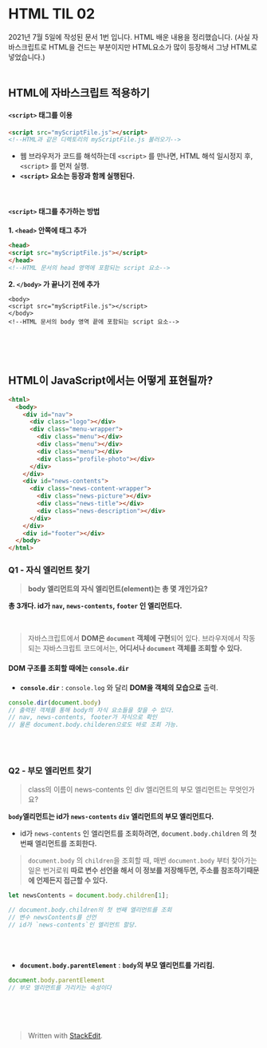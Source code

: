 ﻿# HTML TIL 02

2021년 7월 5일에 작성된 문서 1번 입니다.
HTML 배운 내용을 정리했습니다.
(사실 자바스크립트로 HTML을 건드는 부분이지만 HTML요소가 많이 등장해서 그냥 HTML로 넣었습니다.)
<br><br>
## HTML에 자바스크립트 적용하기

#### `<script>` 태그를 이용

```html
<script src="myScriptFile.js"></script>
<!--HTML과 같은 디렉토리의 myScriptFile.js 불러오기-->
```

* 웹 브라우저가 코드를 해석하는데 `<script>` 를 만나면, HTML 해석 일시정지 후, `<script>` 를 먼저 실행. 
* **`<script>` 요소는 등장과 함께 실행된다.**

<br>

#### `<script>` 태그를 추가하는 방법
**1. `<head>` 안쪽에 태그 추가**
```html
<head>
<script src="myScriptFile.js"></script>
</head>
<!--HTML 문서의 head 영역에 포함되는 script 요소-->
```
**2.  `</body>` 가 끝나기 전에 추가** 
```
<body>
<script src="myScriptFile.js"></script>
</body>
<!--HTML 문서의 body 영역 끝에 포함되는 script 요소-->
```

<br><br><br>

## HTML이 JavaScript에서는 어떻게 표현될까?

```html
<html>
  <body>
    <div id="nav">
      <div class="logo"></div>
      <div class="menu-wrapper">
        <div class="menu"></div>
        <div class="menu"></div>
        <div class="menu"></div>
        <div class="profile-photo"></div>
      </div>
    </div>
    <div id="news-contents">
      <div class="news-content-wrapper">
        <div class="news-picture"></div>
        <div class="news-title"></div>
        <div class="news-description"></div>
      </div>
    </div>
    <div id="footer"></div>
  </body>
</html>
```
### Q1 - 자식 엘리먼트 찾기
> **body 엘리먼트의 자식 엘리먼트(element)는 총 몇 개인가요?**

**총 3개다. id가 `nav`, `news-contents`, `footer` 인 엘리먼트다.**

<br>

>자바스크립트에서 **DOM은 `document` 객체에 구현**되어 있다. 
브라우저에서 작동되는 자바스크립트 코드에서는, **어디서나 `document` 객체를 조회할 수 있다.** 

#### DOM 구조를 조회할 때에는 `console.dir` 

* **`console.dir`** : `console.log` 와 달리 **DOM을 객체의 모습으로** 출력. 

```javascript
console.dir(document.body)
// 출력된 객체를 통해 body의 자식 요소들을 찾을 수 있다.
// nav, news-contents, footer가 자식으로 확인
// 물론 document.body.childeren으로도 바로 조회 가능.
```
<br><br>
### Q2 - 부모 엘리먼트 찾기

> class의 이름이 news-contents 인 div 엘리먼트의 부모 엘리먼트는 무엇인가요?

**`body`엘리먼트는 id가 `news-contents` `div` 엘리먼트의 부모 엘리먼트다.** 


* id가 `news-contents` 인 엘리먼트를 조회하려면, `document.body.children` 의 첫 번째 엘리먼트를 조회한다.

>`document.body` 의 `children`을 조회할 때, 매번 `document.body` 부터 찾아가는 일은 번거로워 **따로 변수 선언을 해서 이 정보를 저장해두면, 주소를 참조하기때문에 언제든지 접근할 수 있다.** 

```javascript
let newsContents = document.body.children[1];

// document.body.children의 첫 번째 엘리먼트를 조회
// 변수 newsContents를 선언 
// id가 `news-contents`인 엘리먼트 할당.
```

<br><br>

* **`document.body.parentElement`** : **`body`의 부모 엘리먼트를 가리킴.**

```javascript
document.body.parentElement
// 부모 엘리먼트를 가리키는 속성이다
```




<br><br><br>

> Written with [StackEdit](https://stackedit.io/).
